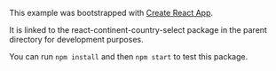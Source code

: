 This example was bootstrapped with [Create React App](https://github.com/facebook/create-react-app).

It is linked to the react-continent-country-select package in the parent directory for development purposes.

You can run `npm install` and then `npm start` to test this package.
